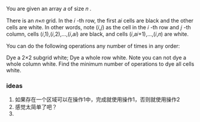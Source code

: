 You are given an array 𝑎
 of size 𝑛
.

There is an 𝑛×𝑛
 grid. In the 𝑖
-th row, the first 𝑎𝑖
 cells are black and the other cells are white. In other words, note (𝑖,𝑗)
 as the cell in the 𝑖
-th row and 𝑗
-th column, cells (𝑖,1),(𝑖,2),…,(𝑖,𝑎𝑖)
 are black, and cells (𝑖,𝑎𝑖+1),…,(𝑖,𝑛)
 are white.

You can do the following operations any number of times in any order:

Dye a 2×2
 subgrid white;
Dye a whole row white. Note you can not dye a whole column white.
Find the minimum number of operations to dye all cells white.

### ideas
1. 如果存在一个区域可以在操作1中，完成就使用操作1，否则就使用操作2
2. 感觉太简单了吧？
3. 
